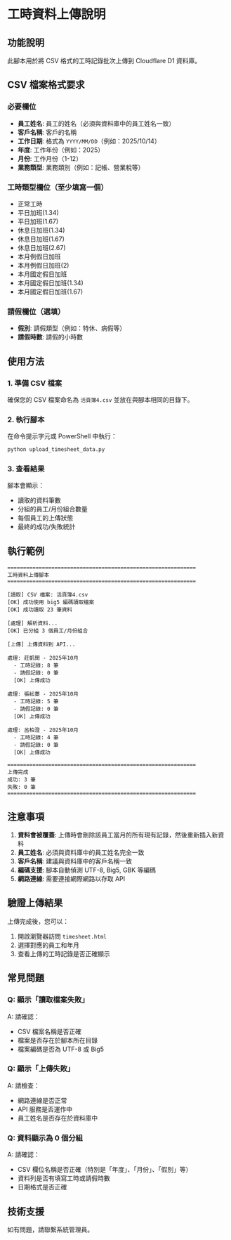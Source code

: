 # 工時資料上傳說明

## 功能說明

此腳本用於將 CSV 格式的工時記錄批次上傳到 Cloudflare D1 資料庫。

## CSV 檔案格式要求

### 必要欄位

- **員工姓名**: 員工的姓名（必須與資料庫中的員工姓名一致）
- **客戶名稱**: 客戶的名稱
- **工作日期**: 格式為 `YYYY/MM/DD`（例如：2025/10/14）
- **年度**: 工作年份（例如：2025）
- **月份**: 工作月份（1-12）
- **業務類型**: 業務類別（例如：記帳、營業稅等）

### 工時類型欄位（至少填寫一個）

- 正常工時
- 平日加班(1.34)
- 平日加班(1.67)
- 休息日加班(1.34)
- 休息日加班(1.67)
- 休息日加班(2.67)
- 本月例假日加班
- 本月例假日加班(2)
- 本月國定假日加班
- 本月國定假日加班(1.34)
- 本月國定假日加班(1.67)

### 請假欄位（選填）

- **假別**: 請假類型（例如：特休、病假等）
- **請假時數**: 請假的小時數

## 使用方法

### 1. 準備 CSV 檔案

確保您的 CSV 檔案命名為 `活頁簿4.csv` 並放在與腳本相同的目錄下。

### 2. 執行腳本

在命令提示字元或 PowerShell 中執行：

```bash
python upload_timesheet_data.py
```

### 3. 查看結果

腳本會顯示：
- 讀取的資料筆數
- 分組的員工/月份組合數量
- 每個員工的上傳狀態
- 最終的成功/失敗統計

## 執行範例

```
============================================================
工時資料上傳腳本
============================================================

[讀取] CSV 檔案: 活頁簿4.csv
[OK] 成功使用 big5 編碼讀取檔案
[OK] 成功讀取 23 筆資料

[處理] 解析資料...
[OK] 已分組 3 個員工/月份組合

[上傳] 上傳資料到 API...

處理: 莊凱閔 - 2025年10月
  - 工時記錄: 8 筆
  - 請假記錄: 0 筆
  [OK] 上傳成功

處理: 張紜蓁 - 2025年10月
  - 工時記錄: 5 筆
  - 請假記錄: 0 筆
  [OK] 上傳成功

處理: 呂柏澄 - 2025年10月
  - 工時記錄: 4 筆
  - 請假記錄: 0 筆
  [OK] 上傳成功

============================================================
上傳完成
成功: 3 筆
失敗: 0 筆
============================================================
```

## 注意事項

1. **資料會被覆蓋**: 上傳時會刪除該員工當月的所有現有記錄，然後重新插入新資料
2. **員工姓名**: 必須與資料庫中的員工姓名完全一致
3. **客戶名稱**: 建議與資料庫中的客戶名稱一致
4. **編碼支援**: 腳本自動偵測 UTF-8, Big5, GBK 等編碼
5. **網路連線**: 需要連接網際網路以存取 API

## 驗證上傳結果

上傳完成後，您可以：

1. 開啟瀏覽器訪問 `timesheet.html`
2. 選擇對應的員工和年月
3. 查看上傳的工時記錄是否正確顯示

## 常見問題

### Q: 顯示「讀取檔案失敗」

A: 請確認：
- CSV 檔案名稱是否正確
- 檔案是否存在於腳本所在目錄
- 檔案編碼是否為 UTF-8 或 Big5

### Q: 顯示「上傳失敗」

A: 請檢查：
- 網路連線是否正常
- API 服務是否運作中
- 員工姓名是否存在於資料庫中

### Q: 資料顯示為 0 個分組

A: 請確認：
- CSV 欄位名稱是否正確（特別是「年度」、「月份」、「假別」等）
- 資料列是否有填寫工時或請假時數
- 日期格式是否正確

## 技術支援

如有問題，請聯繫系統管理員。


